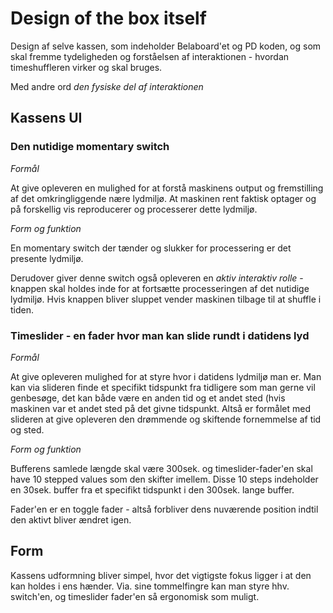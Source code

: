 # Design of the box itself

Design af selve kassen, som indeholder Belaboard'et og PD koden, og som skal fremme tydeligheden og forståelsen af interaktionen - hvordan timeshuffleren virker og skal bruges.

Med andre ord <em>den fysiske del af interaktionen</em>

## Kassens UI

### Den nutidige momentary switch

<em>Formål</Em> <p>
At give opleveren en mulighed for at forstå maskinens output og fremstilling af det omkringliggende nære lydmiljø. At maskinen rent faktisk optager og på forskellig vis reproducerer og processerer dette lydmiljø.

<em>Form og funktion</em> <p>
En momentary switch der tænder og slukker for processering er det presente lydmiljø. <p>
  
Derudover giver denne switch også opleveren en <em>aktiv interaktiv rolle</em> - knappen skal holdes inde for at fortsætte processeringen af det nutidige lydmiljø. Hvis knappen bliver sluppet vender maskinen tilbage til at shuffle i tiden.

### Timeslider - en fader hvor man kan slide rundt i datidens lyd
  <em>Formål</Em> <p>
At give opleveren mulighed for at styre hvor i datidens lydmiljø man er. Man kan via slideren finde et specifikt tidspunkt fra tidligere som man gerne vil genbesøge, det kan både være en anden tid og et andet sted (hvis maskinen var et andet sted på det givne tidspunkt. Altså er formålet med slideren at give opleveren den drømmende og skiftende fornemmelse af tid og sted.
    
<em>Form og funktion</em> <p>
Bufferens samlede længde skal være 300sek. og timeslider-fader'en skal have 10 stepped values som den skifter imellem. Disse 10 steps indeholder en 30sek. buffer fra et specifikt tidspunkt i den 300sek. lange buffer. <p>
Fader'en er en toggle fader - altså forbliver dens nuværende position indtil den aktivt bliver ændret igen.

## Form
Kassens udformning bliver simpel, hvor det vigtigste fokus ligger i at den kan holdes i ens hænder. Via. sine tommelfingre kan man styre hhv. switch'en, og timeslider fader'en så ergonomisk som muligt.

